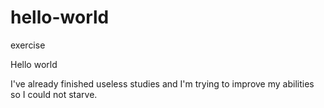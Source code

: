 # hello-world
exercise
<p>Hello world</p>
<p>I've already finished useless studies and I'm trying to improve my abilities so I could not starve.</p>

